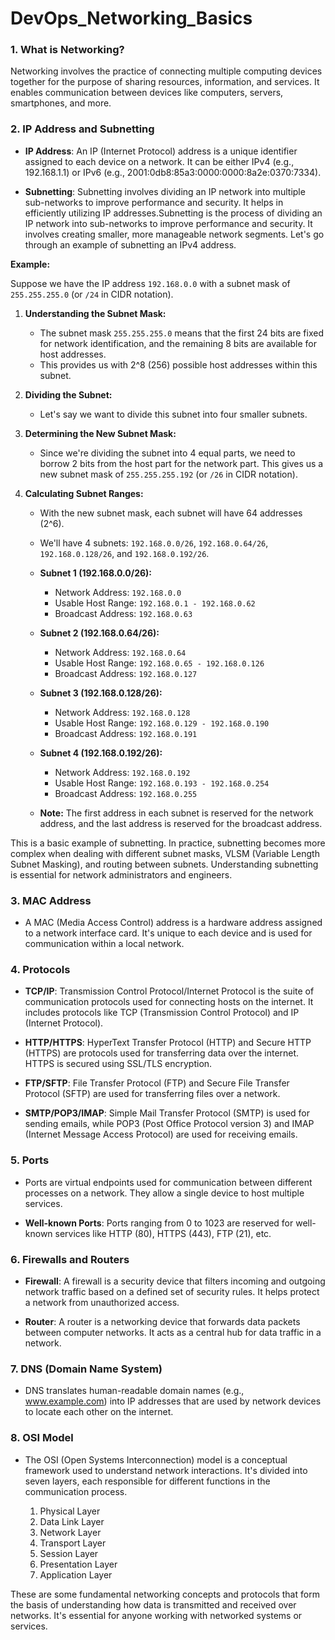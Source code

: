 # DevOps_Networking_Basics

### 1. **What is Networking?**

Networking involves the practice of connecting multiple computing devices together for the purpose of sharing resources, information, and services. It enables communication between devices like computers, servers, smartphones, and more.

### 2. **IP Address and Subnetting**

- **IP Address**: An IP (Internet Protocol) address is a unique identifier assigned to each device on a network. It can be either IPv4 (e.g., 192.168.1.1) or IPv6 (e.g., 2001:0db8:85a3:0000:0000:8a2e:0370:7334).

- **Subnetting**: Subnetting involves dividing an IP network into multiple sub-networks to improve performance and security. It helps in efficiently utilizing IP addresses.Subnetting is the process of dividing an IP network into sub-networks to improve performance and security. It involves creating smaller, more manageable network segments. Let's go through an example of subnetting an IPv4 address.

**Example:**

Suppose we have the IP address `192.168.0.0` with a subnet mask of `255.255.255.0` (or `/24` in CIDR notation).

1. **Understanding the Subnet Mask:**
   - The subnet mask `255.255.255.0` means that the first 24 bits are fixed for network identification, and the remaining 8 bits are available for host addresses.
   - This provides us with 2^8 (256) possible host addresses within this subnet.

2. **Dividing the Subnet:**
   - Let's say we want to divide this subnet into four smaller subnets.

3. **Determining the New Subnet Mask:**
   - Since we're dividing the subnet into 4 equal parts, we need to borrow 2 bits from the host part for the network part. This gives us a new subnet mask of `255.255.255.192` (or `/26` in CIDR notation).

4. **Calculating Subnet Ranges:**
   - With the new subnet mask, each subnet will have 64 addresses (2^6).
   - We'll have 4 subnets: `192.168.0.0/26`, `192.168.0.64/26`, `192.168.0.128/26`, and `192.168.0.192/26`.

   - **Subnet 1 (192.168.0.0/26):**
     - Network Address: `192.168.0.0`
     - Usable Host Range: `192.168.0.1 - 192.168.0.62`
     - Broadcast Address: `192.168.0.63`

   - **Subnet 2 (192.168.0.64/26):**
     - Network Address: `192.168.0.64`
     - Usable Host Range: `192.168.0.65 - 192.168.0.126`
     - Broadcast Address: `192.168.0.127`

   - **Subnet 3 (192.168.0.128/26):**
     - Network Address: `192.168.0.128`
     - Usable Host Range: `192.168.0.129 - 192.168.0.190`
     - Broadcast Address: `192.168.0.191`

   - **Subnet 4 (192.168.0.192/26):**
     - Network Address: `192.168.0.192`
     - Usable Host Range: `192.168.0.193 - 192.168.0.254`
     - Broadcast Address: `192.168.0.255`

   - **Note:** The first address in each subnet is reserved for the network address, and the last address is reserved for the broadcast address.

This is a basic example of subnetting. In practice, subnetting becomes more complex when dealing with different subnet masks, VLSM (Variable Length Subnet Masking), and routing between subnets. Understanding subnetting is essential for network administrators and engineers.

### 3. **MAC Address**

- A MAC (Media Access Control) address is a hardware address assigned to a network interface card. It's unique to each device and is used for communication within a local network.

### 4. **Protocols**

- **TCP/IP**: Transmission Control Protocol/Internet Protocol is the suite of communication protocols used for connecting hosts on the internet. It includes protocols like TCP (Transmission Control Protocol) and IP (Internet Protocol).

- **HTTP/HTTPS**: HyperText Transfer Protocol (HTTP) and Secure HTTP (HTTPS) are protocols used for transferring data over the internet. HTTPS is secured using SSL/TLS encryption.

- **FTP/SFTP**: File Transfer Protocol (FTP) and Secure File Transfer Protocol (SFTP) are used for transferring files over a network.

- **SMTP/POP3/IMAP**: Simple Mail Transfer Protocol (SMTP) is used for sending emails, while POP3 (Post Office Protocol version 3) and IMAP (Internet Message Access Protocol) are used for receiving emails.

### 5. **Ports**

- Ports are virtual endpoints used for communication between different processes on a network. They allow a single device to host multiple services.

- **Well-known Ports**: Ports ranging from 0 to 1023 are reserved for well-known services like HTTP (80), HTTPS (443), FTP (21), etc.

### 6. **Firewalls and Routers**

- **Firewall**: A firewall is a security device that filters incoming and outgoing network traffic based on a defined set of security rules. It helps protect a network from unauthorized access.

- **Router**: A router is a networking device that forwards data packets between computer networks. It acts as a central hub for data traffic in a network.

### 7. **DNS (Domain Name System)**

- DNS translates human-readable domain names (e.g., www.example.com) into IP addresses that are used by network devices to locate each other on the internet.

### 8. **OSI Model**

- The OSI (Open Systems Interconnection) model is a conceptual framework used to understand network interactions. It's divided into seven layers, each responsible for different functions in the communication process.

   1. Physical Layer
   2. Data Link Layer
   3. Network Layer
   4. Transport Layer
   5. Session Layer
   6. Presentation Layer
   7. Application Layer

These are some fundamental networking concepts and protocols that form the basis of understanding how data is transmitted and received over networks. It's essential for anyone working with networked systems or services.
